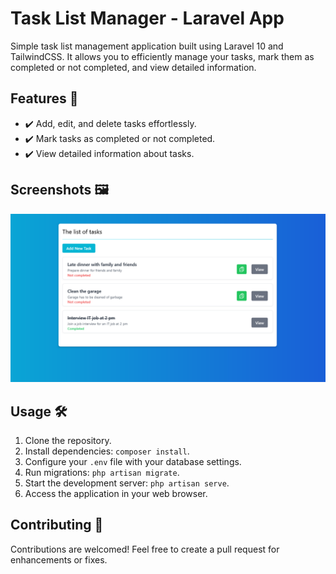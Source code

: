 # Task List Manager - Laravel App


Simple task list management application built using Laravel 10 and TailwindCSS. It allows you to efficiently manage your tasks, mark them as completed or not completed, and view detailed information.

## Features 🚀

- ✔️ Add, edit, and delete tasks effortlessly.
- ✔️ Mark tasks as completed or not completed.
- ✔️ View detailed information about tasks.

## Screenshots 🖼️

![alt text](https://github.com/joaocba/laravel-task-list/blob/main/screenshots/main_page_task_list.png?raw=true)

## Usage 🛠️

1. Clone the repository.
2. Install dependencies: `composer install`.
3. Configure your `.env` file with your database settings.
4. Run migrations: `php artisan migrate`.
5. Start the development server: `php artisan serve`.
6. Access the application in your web browser.


## Contributing 🤝

Contributions are welcomed! Feel free to create a pull request for enhancements or fixes.

